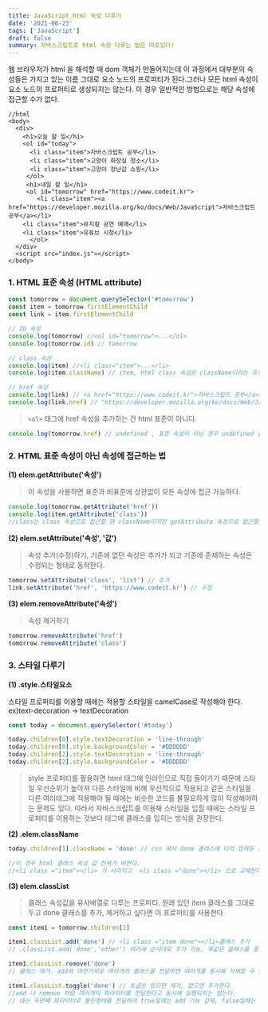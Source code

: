 ```yaml
---
title: JavaScript_html 속성 다루기
date: '2021-06-23'
tags: ['JavaScript']
draft: false
summary: 자바스크립트로 html 속성 다루는 법은 따로있다!
---
```


웹 브라우저가 html 을 해석할 때 dom 객체가 만들어지는데 이 과정에서 대부분의 속성들은 가지고 있는 이름 그대로 요소 노드의 프로퍼티가 된다.그러나 모든 html 속성이 요소 노드의 프로퍼티로 생성되지는 않는다.
이 경우 일반적인 방법으로는 해당 속성에 접근할 수가 없다.

```
//html
<body>
  <div>
    <h1>오늘 할 일</h1>
    <ol id="today">
      <li class="item">자바스크립트 공부</li>
      <li class="item">고양이 화장실 청소</li>
      <li class="item">고양이 장난감 쇼핑</li>
     </ol>
     <h1>내일 할 일</h1>
     <ol id="tomorrow" href="https://www.codeit.kr">
     	<li class="item"><a href="https://developer.mozilla.org/ko/docs/Web/JavaScript">자바스크립트 공부</a></li>
	<li class="item">뮤지컬 공연 예매</li>
	<li class="item">유튜브 시청</li>
      </ol>
  </div>
  <script src="index.js"></script>
</body>
```

### 1. HTML 표준 속성 (HTML attribute)

```jsx
const tomorrow = document.querySelector('#tomorrow')
const item = tomorrow.firstElementChild
const link = item.firstElementChild

// ID 속성
console.log(tomorrow) //<ol id="tomorrow">...</ol>
console.log(tomorrow.id) // tomorrow

// class 속성
console.log(item) //<li class="item">...</li>
console.log(item.className) // item, html class 속성은 className이라는 프로퍼티로 생성된다.

// href 속성
console.log(link) // <a href="https://www.codeit.kr">자바스크립트 공부</a>
console.log(link.href) // "https://developer.mozilla.org/ko/docs/Web/JavaScript"
```

> `<ol>` 태그에 href 속성을 추가하는 건 html 표준이 아니다.

```jsx
console.log(tomorrow.href) // undefined , 표준 속성이 아닌 경우 undefined 출력
```

### 2. HTML 표준 속성이 아닌 속성에 접근하는 법

**(1) elem.getAttribute('속성')**

> 이 속성을 사용하면 표준과 비표준에 상관없이 모든 속성에 접근 가능하다.

```jsx
console.log(tomorrow.getAttribute('href'))
console.log(item.getAttribute('class'))
//class는 class 속성으로 접근할 땐 className이지만 getAttribute 속성으로 접근할 떄에는 class 이다.
```

**(2) elem.setAttribute('속성', '값')**

> 속성 추가(수정)하기, 기존에 없던 속성은 추가가 되고 기존에 존재하는 속성은 수정되는 형태로 동작한다.

```jsx
tomorrow.setAttribute('class', 'list') // 추가
link.setAttribute('href', 'https://www.codeit.kr') // 수정
```

**(3) elem.removeAttribute('속성')**

> 속성 제거하기

```jsx
tomorrow.removeAttribute('href')
tomorrow.removeAttribute('class')
```

### 3. 스타일 다루기

**(1) .style.스타일요소**

스타일 프로퍼티를 이용할 때에는 적용할 스타일을 camelCase로 작성해야 한다.
ex)text-decoration -> textDecoration

```jsx
const today = document.querySelector('#today')

today.children[0].style.textDecoration = 'line-through'
today.children[0].style.backgroundColor = '#DDDDDD'
today.children[2].style.textDecoration = 'line-through'
today.children[2].style.backgroundColor = '#DDDDDD'
```

> style 프로퍼티를 활용하면 html 태그에 인라인으로 직접 들어가기 때문에 스타일 우선순위가 높아져 다른 스타일에 비해 우선적으로 적용되고 같은 스타일을 다른 여러태그에 적용해야 될 때에는 비슷한 코드를 불필요하게 많이 작성해야하는 문제도 있다. 따라서 자바스크립트를 이용해 스타일을 입힐 때에는 스타일 프로퍼티를 이용하는 것보다 태그에 클래스를 입히는 방식을 권장한다.

**(2) .elem.className**

```jsx
today.children[1].className = 'done' // css 에서 done 클래스에 미리 입혀둔 스타일이 실행된다.

//이 경우 html 클래스 속성 값 전체가 바뀐다.
//<li class ="item"></li> 가 사라지고  <li class ="done"></li> 으로 교체된다.
```

**(3) elem.classList**

> 클래스 속성값을 유사배열로 다루는 프로퍼티. 원래 있던 item 클래스를 그대로 두고 done 클래스를 추가, 제거하고 싶다면 이 프로퍼티를 사용한다.

```jsx
const item1 = tomorrow.children[1]

item1.classList.add('done') // <li class ="item done"></li>클래스 추가
// .classList.add('done','other') 여러새 순서대로 추가 가능, 똑같은 클래스를 중복으로 추가하면 하나만 추가된다.

item1.classList.remove('done')
// 클래스 제거. add와 마찬가지로 여러개의 클래스를 전달하면 여러개를 동시에 삭제할 수 있다.

item1.classList.toggle('done') // 토글은 있으면 제거, 없으면 추가한다.
//add 나 remove 처럼 여러개의 파라미터를 전달한다고 동시에 실행되지는 않는다.
// 대신 두번째 파라미터로 불린형태를 전달하여 true일때는 add 기능 강제, false일때는 remove 기능을 강제한다. 자주 사용되지는 않는다.
```
